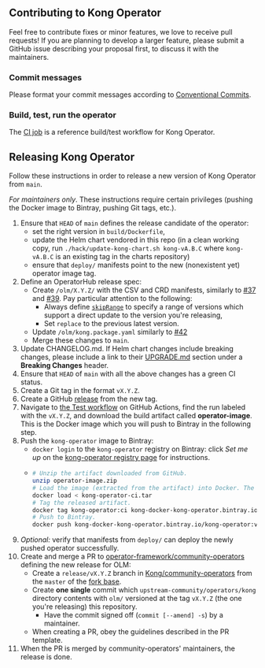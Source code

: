 ## Contributing to Kong Operator

Feel free to contribute fixes or minor features, we love to receive pull requests! If you are planning to develop a larger feature, please submit a GitHub issue describing your proposal first, to discuss it with the maintainers.

### Commit messages

Please format your commit messages according to [Conventional Commits](https://www.conventionalcommits.org/en/v1.0.0/).

### Build, test, run the operator

The [CI job](https://github.com/Kong/kong-operator/blob/main/.github/workflows/test.yaml) is a reference build/test workflow for Kong Operator.

## Releasing Kong Operator

Follow these instructions in order to release a new version of Kong Operator from `main`.

_For maintainers only_. These instructions require certain privileges (pushing the Docker image to Bintray, pushing Git tags, etc.).

1. Ensure that `HEAD` of `main` defines the release candidate of the operator:
    - set the right version in `build/Dockerfile`,
    - update the Helm chart vendored in this repo (in a clean working copy, run `./hack/update-kong-chart.sh kong-vA.B.C` where `kong-vA.B.C` is an existing tag in the charts repository)
    - ensure that `deploy/` manifests point to the new (nonexistent yet) operator image tag.
1. Define an OperatorHub release spec:
    - Create `/olm/X.Y.Z/` with the CSV and CRD manifests, similarly to [#37](https://github.com/Kong/kong-operator/pull/37) and [#39](https://github.com/Kong/kong-operator/pull/39). Pay particular attention to the following:
       - Always define [`skipRange`](https://docs.openshift.com/container-platform/4.2/operators/understanding_olm/olm-understanding-olm.html#olm-upgrades-replacing-multiple_olm-understanding-olm) to specify a range of versions which support a direct update to the version you're releasing,
        - Set `replace` to the previous latest version.
    - Update `/olm/kong.package.yaml` similarly to [#42](https://github.com/Kong/kong-operator/pull/42)
    - Merge these changes to `main`.
1. Update CHANGELOG.md. If Helm chart changes include breaking changes, please include a link to their [UPGRADE.md](https://github.com/Kong/charts/blob/main/charts/kong/UPGRADE.md) section under a **Breaking Changes** header.
1. Ensure that `HEAD` of `main` with all the above changes has a green CI status.
1. Create a Git tag in the format `vX.Y.Z`.
1. Create a GitHub [release](https://github.com/Kong/kong-operator/releases) from the new tag.
1. Navigate to [the Test workflow](https://github.com/Kong/kong-operator/actions?query=workflow%3ATest) on GitHub Actions, find the run labeled with  the `vX.Y.Z`, and download the build artifact called **operator-image**. This is the Docker image which you will push to Bintray in the following step.
1. Push the `kong-operator` image to Bintray:
    - `docker login` to the `kong-operator` registry on Bintray: click _Set me up_ on the [kong-operator registry page](https://bintray.com/beta/#/kong/kong-operator/kong-operator?tab=overview) for instructions.
    -
        ```bash
        # Unzip the artifact downloaded from GitHub.
        unzip operator-image.zip
        # Load the image (extracted from the artifact) into Docker. The image is tagged as kong-operator:ci.
        docker load < kong-operator-ci.tar
        # Tag the released artifact.
        docker tag kong-operator:ci kong-docker-kong-operator.bintray.io/kong-operator:vX.Y.Z
        # Push to Bintray.
        docker push kong-docker-kong-operator.bintray.io/kong-operator:vX.Y.Z
        ```
1. _Optional:_ verify that manifests from `deploy/` can deploy the newly pushed operator successfully.
1. Create and merge a PR to [operator-framework/community-operators](https://github.com/operator-framework/community-operators) defining the new release for OLM:
     - Create a `release/vX.Y.Z` branch in [Kong/community-operators](https://github.com/Kong/community-operators) from the `master` of the [fork base](https://github.com/operator-framework/community-operators).
     - Create **one single** commit which `upstream-community/operators/kong` directory contents with `olm/` versioned at the tag `vX.Y.Z` (the one you're releasing) this repository.
         - Have the commit signed off (`commit [--amend] -s`) by a maintainer.
     - When creating a PR, obey the guidelines described in the PR template.
1. When the PR is merged by community-operators' maintainers, the release is done.
